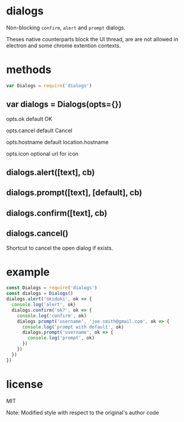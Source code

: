 # dialogs

Non-blocking `confirm`, `alert` and `prompt` dialogs.

Theses native counterparts block the UI thread, are are not allowed in electron and some chrome extention contexts.


# methods

``` js
var Dialogs = require('dialogs')
```

## var dialogs = Dialogs(opts={})

opts.ok default OK

opts.cancel default Cancel

opts.hostname default location.hostname

opts.icon optional url for icon

## dialogs.alert([text], cb)
## dialogs.prompt([text], [default], cb)
## dialogs.confirm([text], cb)
## dialogs.cancel()

Shortcut to cancel the open dialog if exists.

# example

``` js
const Dialogs = require('dialogs')
const dialogs = Dialogs()
dialogs.alert('okidoki', ok => {
  console.log('alert', ok)
  dialogs.confirm('ok?', ok => {
    console.log('confirm', ok)
    dialogs.prompt('username', 'joe.smith@gmail.com', ok => {
      console.log('prompt with default', ok)
      dialogs.prompt('username', ok => {
        console.log('prompt', ok)
      })
    })
  })
})
```

# license

MIT 

Note: Modified style with respect to the original's author code
